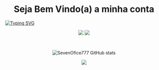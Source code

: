 <div align="center">
  
  # Seja Bem Vindo(a) a minha conta
  
</div>


[![Typing SVG](https://readme-typing-svg.herokuapp.com/?color=00bfb&size=35&center=true&vCenter=true&width=1000&lines=Olá+Meu+Nome+é+Samuel+Seven;Sou+Estudante+De+Desenvolvimento+de+Sistemas;Tenho+16+anos)](https://git.io/typing.svg)



<p align="center" width=700>
  <img src="http://img.shields.io/static/v1?label=STATUS&message=ON-%20CODE&color=BLUE&style=for-the-badge"/>
  
  <img src="http://img.shields.io/static/v1?label=STATUS&message=OPEN-%20JOB&color=BLUE&style=for-the-badge"/>
</p>



<br>

<div align="center">
  
![SevenOfice777 GitHub stats](https://github-readme-stats.vercel.app/api?username=SevenOfice777&show_icons=true&theme=dracula)

</div>

<div align="center">
  

  <img src="https://user-images.githubusercontent.com/107280565/207360873-b8481238-1845-42fa-a64b-abb0f32b5b02.png">
  
</div>


